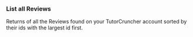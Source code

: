 ### List all Reviews

Returns of all the Reviews found on your TutorCruncher account sorted by their 
ids with the largest id first.
